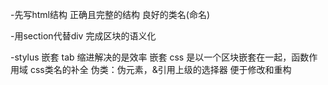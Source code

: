 -先写html结构
    正确且完整的结构
    良好的类名(命名)

-用section代替div 完成区块的语义化

-stylus 嵌套
    tab 缩进解决的是效率
    嵌套 css 是以一个区块嵌套在一起，函数作用域
    css类名的补全
    伪类：伪元素，&引用上级的选择器 便于修改和重构